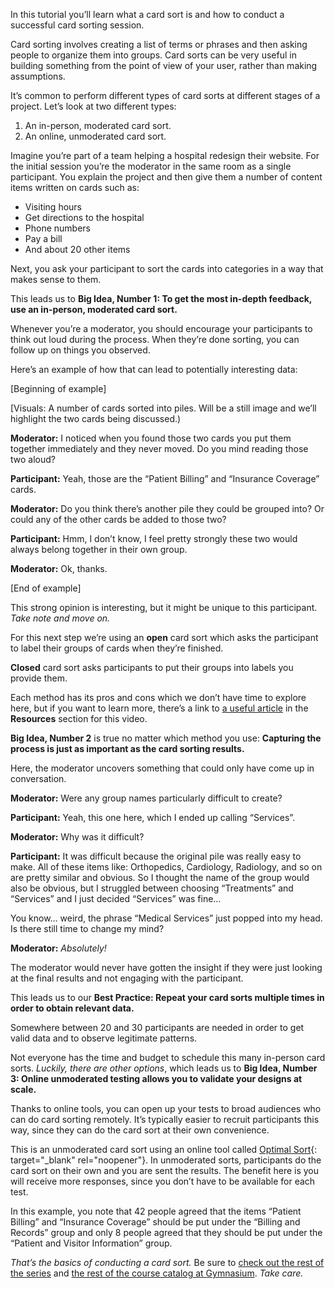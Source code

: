 In this tutorial you’ll learn what a card sort is and how to conduct a successful card sorting session.

Card sorting involves creating a list of terms or phrases and then asking people to organize them into groups. Card sorts can be very useful in building something from the point of view of your user, rather than making assumptions.

It’s common to perform different types of card sorts at different stages of a project. Let’s look at two different types:

1. An in-person, moderated card sort.
2. An online, unmoderated card sort.

Imagine you’re part of a team helping a hospital redesign their website. For the initial session you’re the moderator in the same room as a single participant. You explain the project and then give them a number of content items written on cards such as:

- Visiting hours
- Get directions to the hospital
- Phone numbers
- Pay a bill
- And about 20 other items

Next, you ask your participant to sort the cards into categories in a way that makes sense to them.

This leads us to **Big Idea, Number 1: To get the most in-depth feedback, use an in-person, moderated card sort.**

Whenever you’re a moderator, you should encourage your participants to think out loud during the process. When they’re done sorting, you can follow up on things you observed.

Here’s an example of how that can lead to potentially interesting data:

[Beginning of example]

[Visuals: A number of cards sorted into piles. Will be a still image and we’ll highlight the two cards being discussed.)

**Moderator:** I noticed when you found those two cards you put them together immediately and they never moved. Do you mind reading those two aloud?

**Participant:** Yeah, those are the “Patient Billing” and “Insurance Coverage” cards.

**Moderator:** Do you think there’s another pile they could be grouped into? Or could any of the other cards be added to those two?

**Participant:** Hmm, I don’t know, I feel pretty strongly these two would always belong together in their own group.

**Moderator:** Ok, thanks.

[End of example]

This strong opinion is interesting, but it might be unique to this participant. *Take note and move on.*

For this next step we’re using an **open** card sort which asks the participant to label their groups of cards when they’re finished.

**Closed** card sort asks participants to put their groups into labels you provide them.

Each method has its pros and cons which we don’t have time to explore here, but if you want to learn more, there’s a link to [a useful article][1] in the **Resources** section for this video.

**Big Idea, Number 2** is true no matter which method you use: **Capturing the process is just as important as the card sorting results.**

Here, the moderator uncovers something that could only have come up in conversation.

**Moderator:** Were any group names particularly difficult to create?

**Participant:** Yeah, this one here, which I ended up calling “Services”.

**Moderator:** Why was it difficult?

**Participant:** It was difficult because the original pile was really easy to make. All of these items like: Orthopedics, Cardiology, Radiology, and so on are pretty similar and obvious. So I thought the name of the group would also be obvious, but I struggled between choosing “Treatments” and “Services” and I just decided “Services” was fine…

You know… weird, the phrase “Medical Services” just popped into my head. Is there still time to change my mind?

**Moderator:** *Absolutely!*

The moderator would never have gotten the insight if they were just looking at the final results and not engaging with the participant.

This leads us to our **Best Practice: Repeat your card sorts multiple times in order to obtain relevant data.**

Somewhere between 20 and 30 participants are needed in order to get valid data and to observe legitimate patterns.

Not everyone has the time and budget to schedule this many in-person card sorts. *Luckily, there are other options*, which leads us to **Big Idea, Number 3: Online unmoderated testing allows you to validate your designs at scale.**

Thanks to online tools, you can open up your tests to broad audiences who can do card sorting remotely. It’s typically easier to recruit participants this way, since they can do the card sort at their own convenience.

This is an unmoderated card sort using an online tool called [Optimal Sort][2]{: target="_blank" rel="noopener"}. In unmoderated sorts, participants do the card sort on their own and you are sent the results. The benefit here is you will receive more responses, since you don’t have to be available for each test.

In this example, you note that 42 people agreed that the items “Patient Billing” and “Insurance Coverage” should be put under the “Billing and Records” group and only 8 people agreed that they should be put under the “Patient and Visitor Information” group.

*That’s the basics of conducting a card sort.* Be sure to [check out the rest of the series][3] and [the rest of the course catalog at Gymnasium][4]. *Take care.*

[1]: https://www.interaction-design.org/literature/article/the-pros-and-cons-of-card-sorting-in-ux-research
[2]: https://www.optimalworkshop.com/optimalsort
[3]: https://thegymnasium.com/courses/take5
[4]: https://thegymnasium.com/courses
